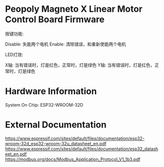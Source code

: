 # Peopoly Magneto X Linear Motor Control Board Firmware

按键功能:

Disable: 失能两个电机
Enable: 清除错误，和重新使能两个电机

LED灯效:

X轴: 当有错误时，灯是红色，正常时，灯是绿色
Y轴: 当有错误时，灯是红色，正常时，灯是绿色

# Hardware Information
System On Chip: ESP32-WROOM-32D

# External Documentation
https://www.espressif.com/sites/default/files/documentation/esp32-wroom-32d_esp32-wroom-32u_datasheet_en.pdf
https://www.espressif.com/sites/default/files/documentation/esp32_datasheet_en.pdf
https://modbus.org/docs/Modbus_Application_Protocol_V1_1b3.pdf
